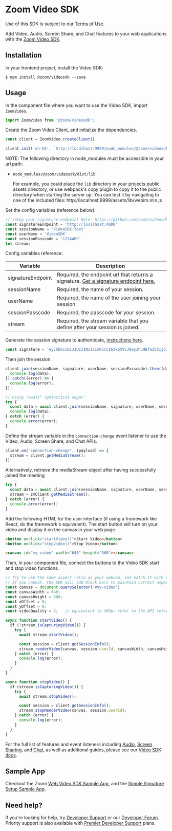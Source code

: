 # Zoom Video SDK

Use of this SDK is subject to our [Terms of Use](https://zoom.us/docs/en-us/zoom_api_license_and_tou.html).

Add Video, Audio, Screen Share, and Chat features to your web applications with the [Zoom Video SDK](https://marketplace.zoom.us/docs/sdk/video/introduction).

## Installation

In your frontend project, install the Video SDK:

`$ npm install @zoom/videosdk --save`

## Usage

In the component file where you want to use the Video SDK, import `ZoomVideo`.

```js
import ZoomVideo from '@zoom/videosdk';
```

Create the Zoom Video Client, and initialize the dependencies.

```js
const client = ZoomVideo.createClient()

client.init('en-US', `http://localhost:9999/node_modules/@zoom/videosdk/dist/lib/`);
```

NOTE: The following directory in node_modules must be accessible in your url path:

- `node_modules/@zoom/videosdk/dist/lib`

   For example, you could place the `lib` directory in your projects public assets directory, or use webpack's copy plugin to copy it to the public directory when starting the server up. You can test it by navigating to one of the included files: http://localhost:9999/assets/lib/webim.min.js

Set the config variables (reference below):

```js
// setup your signature endpoint here: https://github.com/zoom/videosdk-sample-signature-node.js
const signatureEndpoint = 'http://localhost:4000'
const sessionName = 'VideoSDK-Test'
const userName = 'VideoSDK'
const sessionPasscode = '1234ABC'
let stream;
```


Config variables reference:

| Variable                   | Description |
| -----------------------|-------------|
| signatureEndpoint          | Required, the endpoint url that returns a signature. [Get a signature endpoint here.](https://github.com/zoom/videosdk-sample-signature-node.js) |
| sessionName  | Required, the name of your session. |
| userName | Required, the name of the user joining your session. |
| sessionPasscode | Required, the passcode for your session. |
| stream | Required, the stream variable that you define after your session is joined. |


Generate the session signature to authenticate, [instructions here](https://github.com/zoom/videosdk-sample-signature-node.js).

```js
const signature = 'eyJhbGciOiJIUzI1NiIsInR5cCI6IkpXVCJ9eyJhcHBfa2V5IjoiVklERU9fU0RLX0tFWV9IRVJFIiwiaWF0IjoxNjIzNDQyNTYzLCJleHAiOjE2MjM0NDk3NjMsInRwYyI6IlZpZGVvU0RLLVRlc3QiLCJwd2QiOiIxMjM0QUJDIn0='
```

Then join the session.

```js
client.join(sessionName, signature, userName, sessionPasscode).then((data) => {
  console.log(data);
}).catch((error) => {
  console.log(error);
});

// Using "await" syntactical sugar:
try {
  const data = await client.join(sessionName, signature, userName, sessionPasscode);
  console.log(data);
} catch (error) {
  console.error(error);
}
```

Define the stream variable in the `connection-change` event listener to use the Video, Audio, Screen Share, and Chat APIs.

```js
client.on("connection-change", (payload) => {
  stream = client.getMediaStream();
})
```
Alternatively, retrieve the mediaStream object after having successfully joined the meeting
```js
try {
  const data = await client.join(sessionName, signature, userName, sessionPasscode);
  stream = zmClient.getMediaStream();
} catch (error) {
  console.error(error);
}
```

Add the following HTML for the user interface (if using a framework like React, do the framework's equivalent). The start button will turn on your video and display it on the canvas in your web page.

```html
<button onclick="startVideo()">Start Video</button>
<button onclick="stopVideo()">Stop Video</button>

<canvas id="my-video" width="640" height="360"></canvas>
```

Then, in your component file, connect the buttons to the Video SDK start and stop video functions.

```js
// Try to use the same aspect ratio as your webcam, and match it with the canvas
// If you cannot, the SDK will add black bars to maintain correct aspect ratio
const canvas = document.querySelector('#my-video')
const canvasWidth = 640;
const canvasHeight = 360;
const xOffset = 0;
const yOffset = 0;
const videoQuality = 2;   // equivalent to 360p; refer to the API reference for more info

async function startVideo() {
  if (!stream.isCapturingVideo()) {
    try {
      await stream.startVideo();

      const session = client.getSessionInfo();
      stream.renderVideo(canvas, session.userId, canvasWidth, canvasHeight, xOffset, yOffset, videoQuality);
    } catch (error) {
      console.log(error);
    }
  }
}

async function stopVideo() {
  if (stream.isCapturingVideo()) {
    try {
      await stream.stopVideo();

      const session = client.getSessionInfo();
      stream.stopRenderVideo(canvas, session.userId);
    } catch (error) {
      console.log(error);
    }
  }
}
```

For the full list of features and event listeners including [Audio](https://marketplace.zoom.us/docs/sdk/video/web/essential/audio), [Screen Sharing](https://marketplace.zoom.us/docs/sdk/video/web/essential/screen-share), and [Chat](https://marketplace.zoom.us/docs/sdk/video/web/essential/chat), as well as additional guides, please see our [Video SDK docs](https://marketplace.zoom.us/docs/sdk/video/web).

## Sample App

Checkout the Zoom [Web Video SDK Sample App](https://github.com/zoom/sample-app-videosdk), and the [Simple Signature Setup Sample App](https://github.com/zoom/videosdk-sample-signature-node.js).

## Need help?

If you're looking for help, try [Developer Support](https://devsupport.zoom.us) or our [Developer Forum](https://devforum.zoom.us). Priority support is also available with [Premier Developer Support](https://zoom.us/docs/en-us/developer-support-plans.html) plans.
